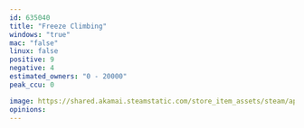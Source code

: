 ```yaml
---
id: 635040
title: "Freeze Climbing"
windows: "true"
mac: "false"
linux: false
positive: 9
negative: 4
estimated_owners: "0 - 20000"
peak_ccu: 0

image: https://shared.akamai.steamstatic.com/store_item_assets/steam/apps/635040/header.jpg?t=1556739779
opinions:
---
```


